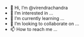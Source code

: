 - 👋 Hi, I’m @virendrachandra
- 👀 I’m interested in ...
- 🌱 I’m currently learning ...
- 💞️ I’m looking to collaborate on ...
- 📫 How to reach me ...

<!---
virendrachandra/virendrachandra is a ✨ special ✨ repository because its `README.md` (this file) appears on your GitHub profile.
You can click the Preview link to take a look at your changes.
--->
